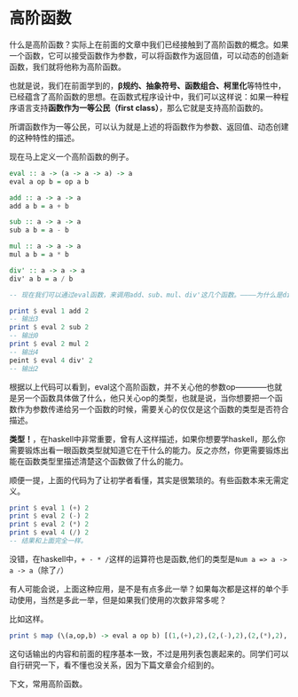 # 高阶函数

什么是高阶函数？实际上在前面的文章中我们已经接触到了高阶函数的概念。如果一个函数，它可以接受函数作为参数，可以将函数作为返回值，可以动态的创造新函数，我们就将他称为高阶函数。

也就是说，我们在前面学到的，**β规约、抽象符号、函数组合、柯里化**等特性中，已经蕴含了高阶函数的思想。在函数式程序设计中，我们可以这样说：如果一种程序语言支持**函数作为一等公民（first class）**，那么它就是支持高阶函数的。

所谓函数作为一等公民，可以认为就是上述的将函数作为参数、返回值、动态创建的这种特性的描述。

现在马上定义一个高阶函数的例子。

```haskell
eval :: a -> (a -> a -> a) -> a
eval a op b = op a b

add :: a -> a -> a
add a b = a + b

sub :: a -> a -> a
sub a b = a - b

mul :: a -> a -> a
mul a b = a * b

div' :: a -> a -> a
div' a b = a / b

-- 现在我们可以通过eval函数，来调用add、sub、mul、div'这几个函数。————为什么是div'而不是div？因为haskell本身就有div函数。

print $ eval 1 add 2 
-- 输出3
print $ eval 2 sub 2
-- 输出0
print $ eval 2 mul 2
-- 输出4
peint $ eval 4 div' 2
-- 输出2
```

根据以上代码可以看到，eval这个高阶函数，并不关心他的参数op————也就是另一个函数具体做了什么，他只关心op的类型，也就是说，当你想要把一个函数作为参数传递给另一个函数的时候，需要关心的仅仅是这个函数的类型是否符合描述。

**类型！**，在haskell中非常重要，曾有人这样描述，如果你想要学haskell，那么你需要锻炼出看一眼函数类型就知道它在干什么的能力。反之亦然，你更需要锻炼出能在函数类型里描述清楚这个函数做了什么的能力。

顺便一提，上面的代码为了让初学者看懂，其实是很繁琐的。有些函数本来无需定义。

```haskell
print $ eval 1 (+) 2
print $ eval 2 (-) 2
print $ eval 2 (*) 2
print $ eval 4 (/) 2
-- 结果和上面完全一样。
```

没错，在haskell中，`+ - * /`这样的运算符也是函数,他们的类型是`Num a => a -> a -> a`（除了`/`）

有人可能会说，上面这种应用，是不是有点多此一举？如果每次都是这样的单个手动使用，当然是多此一举，但是如果我们使用的次数非常多呢？

比如这样。

```haskell
print $ map (\(a,op,b) -> eval a op b) [(1,(+),2),(2,(-),2),(2,(*),2),(4,(/),2)]
```

这句话输出的内容和前面的程序基本一致，不过是用列表包裹起来的。同学们可以自行研究一下，看不懂也没关系，因为下篇文章会介绍到的。

下文，常用高阶函数。